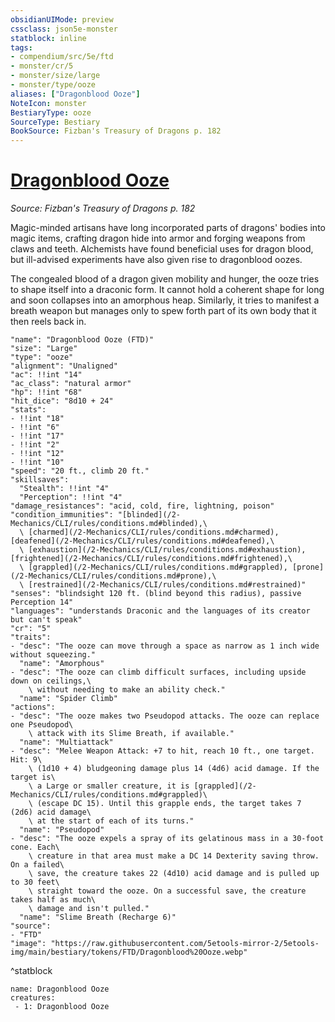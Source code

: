 ```yaml
---
obsidianUIMode: preview
cssclass: json5e-monster
statblock: inline
tags:
- compendium/src/5e/ftd
- monster/cr/5
- monster/size/large
- monster/type/ooze
aliases: ["Dragonblood Ooze"]
NoteIcon: monster
BestiaryType: ooze
SourceType: Bestiary
BookSource: Fizban's Treasury of Dragons p. 182
---
```

# [Dragonblood Ooze](2-Mechanics/CLI/bestiary/ooze/dragonblood-ooze-ftd.md)
*Source: Fizban's Treasury of Dragons p. 182*  

Magic-minded artisans have long incorporated parts of dragons' bodies into magic items, crafting dragon hide into armor and forging weapons from claws and teeth. Alchemists have found beneficial uses for dragon blood, but ill-advised experiments have also given rise to dragonblood oozes.

The congealed blood of a dragon given mobility and hunger, the ooze tries to shape itself into a draconic form. It cannot hold a coherent shape for long and soon collapses into an amorphous heap. Similarly, it tries to manifest a breath weapon but manages only to spew forth part of its own body that it then reels back in.

```statblock
"name": "Dragonblood Ooze (FTD)"
"size": "Large"
"type": "ooze"
"alignment": "Unaligned"
"ac": !!int "14"
"ac_class": "natural armor"
"hp": !!int "68"
"hit_dice": "8d10 + 24"
"stats":
- !!int "18"
- !!int "6"
- !!int "17"
- !!int "2"
- !!int "12"
- !!int "10"
"speed": "20 ft., climb 20 ft."
"skillsaves":
  "Stealth": !!int "4"
  "Perception": !!int "4"
"damage_resistances": "acid, cold, fire, lightning, poison"
"condition_immunities": "[blinded](/2-Mechanics/CLI/rules/conditions.md#blinded),\
  \ [charmed](/2-Mechanics/CLI/rules/conditions.md#charmed), [deafened](/2-Mechanics/CLI/rules/conditions.md#deafened),\
  \ [exhaustion](/2-Mechanics/CLI/rules/conditions.md#exhaustion), [frightened](/2-Mechanics/CLI/rules/conditions.md#frightened),\
  \ [grappled](/2-Mechanics/CLI/rules/conditions.md#grappled), [prone](/2-Mechanics/CLI/rules/conditions.md#prone),\
  \ [restrained](/2-Mechanics/CLI/rules/conditions.md#restrained)"
"senses": "blindsight 120 ft. (blind beyond this radius), passive Perception 14"
"languages": "understands Draconic and the languages of its creator but can't speak"
"cr": "5"
"traits":
- "desc": "The ooze can move through a space as narrow as 1 inch wide without squeezing."
  "name": "Amorphous"
- "desc": "The ooze can climb difficult surfaces, including upside down on ceilings,\
    \ without needing to make an ability check."
  "name": "Spider Climb"
"actions":
- "desc": "The ooze makes two Pseudopod attacks. The ooze can replace one Pseudopod\
    \ attack with its Slime Breath, if available."
  "name": "Multiattack"
- "desc": "Melee Weapon Attack: +7 to hit, reach 10 ft., one target. Hit: 9\
    \ (1d10 + 4) bludgeoning damage plus 14 (4d6) acid damage. If the target is\
    \ a Large or smaller creature, it is [grappled](/2-Mechanics/CLI/rules/conditions.md#grappled)\
    \ (escape DC 15). Until this grapple ends, the target takes 7 (2d6) acid damage\
    \ at the start of each of its turns."
  "name": "Pseudopod"
- "desc": "The ooze expels a spray of its gelatinous mass in a 30-foot cone. Each\
    \ creature in that area must make a DC 14 Dexterity saving throw. On a failed\
    \ save, the creature takes 22 (4d10) acid damage and is pulled up to 30 feet\
    \ straight toward the ooze. On a successful save, the creature takes half as much\
    \ damage and isn't pulled."
  "name": "Slime Breath (Recharge 6)"
"source":
- "FTD"
"image": "https://raw.githubusercontent.com/5etools-mirror-2/5etools-img/main/bestiary/tokens/FTD/Dragonblood%20Ooze.webp"
```
^statblock

```encounter-table
name: Dragonblood Ooze
creatures:
 - 1: Dragonblood Ooze
```